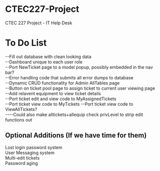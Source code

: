 CTEC227-Project
===============

CTEC 227 Project - IT Help Desk

To Do List
==========
--Fill out database with clean looking data  
--Dashboard unique to each user role  
--Port NewTicket page to a model popup, possibly embedded in the nav bar?  
--Error handling code that submits all error dumps to database  
--Dynamic CRUD functionality for Admin AllTables page  
--Button on ticket pool page to assign ticket to current user viewing page  
--Add relavent equipment to view ticket details  
--Port ticket edit and view code to MyAssignedTickets  
--Port ticket view code to MyTickets
--Port ticket view code to ViewAllTickets?  
----Could also make alltickets+allequip check privLevel to strip edit functions out  
  
Optional Additions (If we have time for them)
---
Lost login password system  
User Messaging system  
Multi-edit tickets  
Password aging  
